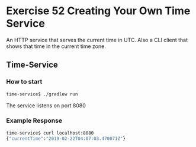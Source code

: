 # Exercise 52 Creating Your Own Time Service

An HTTP service that serves the current time in UTC. Also a CLI client that shows that time in the current time zone.

## Time-Service

### How to start

```bash
time-service$ ./gradlew run
```
The service listens on port 8080

### Example Response

```bash
time-service$ curl localhost:8080
{"currentTime":"2019-02-22T04:07:03.470071Z"}
```
